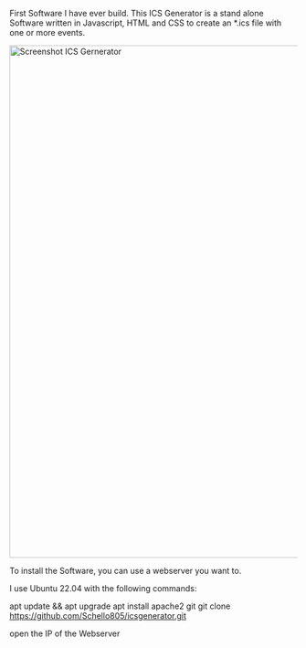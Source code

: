 First Software I have ever build. This ICS Generator is a stand alone Software written in Javascript, HTML and CSS to create an *.ics file with one or more events.

<img width="897" alt="Screenshot ICS Gernerator" src="https://github.com/Schello805/icsgenerator/assets/28543330/7f7b0831-2808-4dc3-b668-09187d6c39b9">


To install the Software, you can use a webserver you want to.

I use Ubuntu 22.04 with the following commands:

apt update && apt upgrade
apt install apache2 git
git clone https://github.com/Schello805/icsgenerator.git

open the IP of the Webserver

